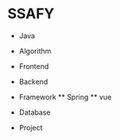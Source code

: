 # SSAFY


* Java


* Algorithm


* Frontend


* Backend


* Framework
** Spring
** vue

* Database

* Project
